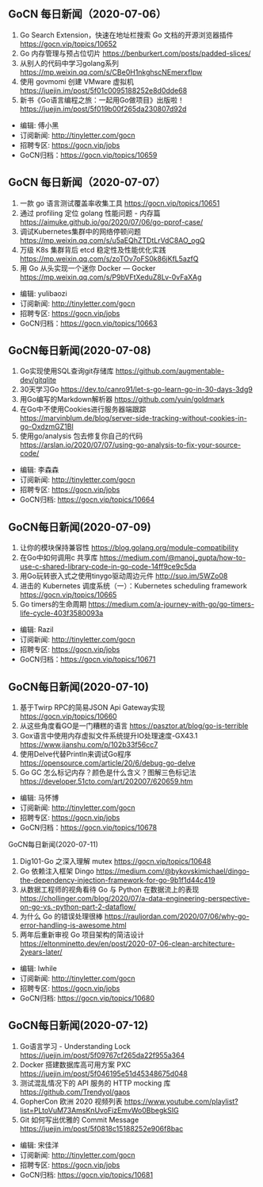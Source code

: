 ## GoCN 每日新闻（2020-07-06）

1. Go Search Extension，快速在地址栏搜索 Go 文档的开源浏览器插件 https://gocn.vip/topics/10652
2. Go 内存管理与预占位切片 https://benburkert.com/posts/padded-slices/
3. 从别人的代码中学习golang系列 https://mp.weixin.qq.com/s/CBe0H1nkghscNEmerxfIpw
4. 使用 govmomi 创建 VMware 虚拟机 https://juejin.im/post/5f01c0095188252e8d0dde68
5. 新书《Go语言编程之旅：一起用Go做项目》出版啦！ https://juejin.im/post/5f019b00f265da230807d92d

* 编辑: 傅小黑
* 订阅新闻: http://tinyletter.com/gocn
* 招聘专区: https://gocn.vip/jobs
* GoCN归档：https://gocn.vip/topics/10659

## GoCN 每日新闻（2020-07-07）

1. 一款 go 语言测试覆盖率收集工具 https://gocn.vip/topics/10651
2. 通过 profiling 定位 golang 性能问题 - 内存篇 https://aimuke.github.io/go/2020/07/06/go-pprof-case/
3. 调试Kubernetes集群中的网络停顿问题 https://mp.weixin.qq.com/s/u5aEQhZTDtLrVdC8AO_ogQ
4. 万级 K8s 集群背后 etcd 稳定性及性能优化实践 https://mp.weixin.qq.com/s/zoTOv7oFS0k86jKfL5azfQ
5. 用 Go 从头实现一个迷你 Docker — Gocker https://mp.weixin.qq.com/s/P9bVFtXeduZ8Lv-0vFaXAg

* 编辑: yulibaozi
* 订阅新闻: http://tinyletter.com/gocn
* 招聘专区: https://gocn.vip/jobs
* GoCN归档：https://gocn.vip/topics/10663

## GoCN每日新闻(2020-07-08)

1. Go实现使用SQL查询git存储库 https://github.com/augmentable-dev/gitqlite
2. 30天学习Go https://dev.to/canro91/let-s-go-learn-go-in-30-days-3dg9
3. 用Go编写的Markdown解析器 https://github.com/yuin/goldmark
4. 在Go中不使用Cookies进行服务器端跟踪 https://marvinblum.de/blog/server-side-tracking-without-cookies-in-go-OxdzmGZ1Bl
5. 使用go/analysis 包去修复你自己的代码 https://arslan.io/2020/07/07/using-go-analysis-to-fix-your-source-code/

* 编辑: 李森森
* 订阅新闻: http://tinyletter.com/gocn
* 招聘专区: https://gocn.vip/jobs
* GoCN归档: https://gocn.vip/topics/10664

## GoCN每日新闻(2020-07-09)

1. 让你的模块保持兼容性 https://blog.golang.org/module-compatibility
2. 在Go中如何调用c 共享库 https://medium.com/@manoj_gupta/how-to-use-c-shared-library-code-in-go-code-14ff9ce9c5da
3. 用Go玩转嵌入式之使用tinygo驱动周边元件 http://suo.im/5WZo08 
4. 进击的 Kubernetes 调度系统（一）：Kubernetes scheduling framework https://gocn.vip/topics/10665
5. Go timers的生命周期  https://medium.com/a-journey-with-go/go-timers-life-cycle-403f3580093a

* 编辑: Razil
* 订阅新闻: http://tinyletter.com/gocn
* 招聘专区: https://gocn.vip/jobs
* GoCN归档：https://gocn.vip/topics/10671

## GoCN每日新闻(2020-07-10)

1. 基于Twirp RPC的简易JSON Api Gateway实现 https://gocn.vip/topics/10660
2. 从这些角度看GO是一门糟糕的语言 https://pasztor.at/blog/go-is-terrible
3. Gox语言中使用内存虚拟文件系统提升IO处理速度-GX43.1 https://www.jianshu.com/p/102b33f56cc7
4. 使用Delve代替Println来调试Go程序 https://opensource.com/article/20/6/debug-go-delve
5. Go GC 怎么标记内存？颜色是什么含义？图解三色标记法 https://developer.51cto.com/art/202007/620659.htm

* 编辑: 马怀博
* 订阅新闻: http://tinyletter.com/gocn
* 招聘专区: https://gocn.vip/jobs
* GoCN归档：https://gocn.vip/topics/10678

GoCN每日新闻(2020-07-11)

1. Dig101-Go 之深入理解 mutex https://gocn.vip/topics/10648
2. Go 依赖注入框架 Dingo https://medium.com/@bykovskimichael/dingo-the-dependency-injection-framework-for-go-9b1f1d44c419
3. 从数据工程师的视角看待 Go 与 Python 在数据流上的表现 https://chollinger.com/blog/2020/07/a-data-engineering-perspective-on-go-vs.-python-part-2-dataflow/
4. 为什么 Go 的错误处理很棒 https://rauljordan.com/2020/07/06/why-go-error-handling-is-awesome.html
5. 两年后重新审视 Go 项目架构的简洁设计 https://eltonminetto.dev/en/post/2020-07-06-clean-architecture-2years-later/

* 编辑: lwhile
* 订阅新闻: http://tinyletter.com/gocn
* 招聘专区: https://gocn.vip/jobs
* GoCN归档: https://gocn.vip/topics/10680

## GoCN每日新闻(2020-07-12)

1. Go语言学习 - Understanding Lock https://juejin.im/post/5f09767cf265da22f955a364
2. Docker 搭建数据库高可用方案 PXC https://juejin.im/post/5f046195e51d45348675d048
3. 测试混乱情况下的 API 服务的 HTTP mocking 库 https://github.com/Trendyol/gaos
4. GopherCon 欧洲 2020 视频列表 https://www.youtube.com/playlist?list=PLtoVuM73AmsKnUvoFizEmvWo0BbegkSIG
5. Git 如何写出优雅的 Commit Message https://juejin.im/post/5f0818c15188252e906f8bac

* 编辑: 宋佳洋
* 订阅新闻: http://tinyletter.com/gocn
* 招聘专区: https://gocn.vip/jobs
* GoCN归档: https://gocn.vip/topics/10681
